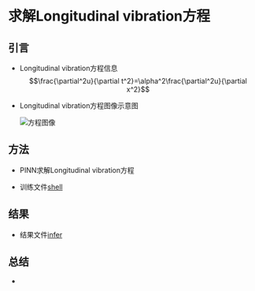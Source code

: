# 求解Longitudinal vibration方程


## 引言

- Longitudinal vibration方程信息
    $$\frac{\partial^2u}{\partial t^2}=\alpha^2\frac{\partial^2u}{\partial x^2}$$

- Longitudinal vibration方程图像示意图
  
    ![方程图像](figures/Longitudinal_vibration_equation.jpg)

## 方法

- PINN求解Longitudinal vibration方程

- 训练文件[shell](ex_single_pendulum1/run.sh)
    
## 结果

- 结果文件[infer](ex_single_pendulum1/analysis/infer.ipynb)

## 总结

- 